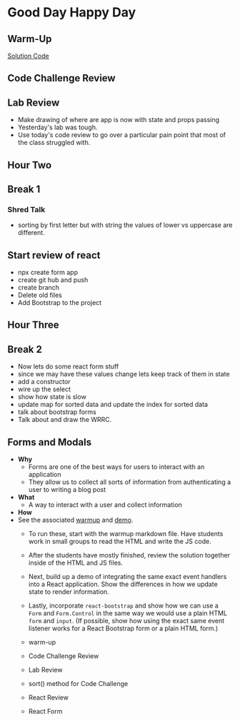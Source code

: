 # Good Day Happy Day

## Warm-Up

[Solution Code](./warm-up-solution.md)

## Code Challenge Review

## Lab Review

- Make drawing of where are app is now with state and props passing
- Yesterday's lab was tough.
- Use today's code review to go over a particular pain point that
   most of the class struggled with.

## Hour Two

## Break 1

### Shred Talk

- sorting by first letter but with string the values of lower vs uppercase are different.

## Start review of react

- npx create form app
- create git hub and push
- create branch
- Delete old files
- Add Bootstrap to the project

## Hour Three

## Break 2

- Now lets do some react form stuff
- since we may have these values change lets keep track of them in state
- add a constructor
- wire up the select
- show how state is slow
- update map for sorted data and update the index for sorted data
- talk about bootstrap forms
- Talk about and draw the WRRC.

## Forms and Modals

- **Why**
    - Forms are one of the best ways for users to interact with an application
    - They allow us to collect all sorts of information from authenticating a user
      to writing a blog post
- **What**
    - A way to interact with a user and collect information
- **How**
- See the associated [warmup](../demo/forms-warmup) and [demo](../demo/forms-demo).
    - To run these, start with the warmup markdown file. Have students work in small
     groups to read the HTML and write the JS code.
    - After the students have mostly finished, review the solution together inside
     of the HTML and JS files.
    - Next, build up a demo of integrating the same exact event handlers into a
     React application. Show the differences in how we update state to render information.
    - Lastly, incorporate `react-bootstrap` and show how we can use a `Form` and
     `Form.Control` in the same way we would use a plain HTML `form` and `input`.
      (If possible, show how using the exact same event listener works for a React
       Bootstrap form or a plain HTML form.)

    - warm-up
    - Code Challenge Review
    - Lab Review
    - sort() method for Code Challenge
    - React Review
    - React Form
